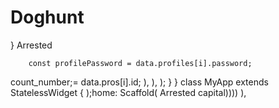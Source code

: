 # Doghunt
  }
        Arrested

        const profilePassword = data.profiles[i].password;
count_number;= data.pros[i].id;
        ),
      ),
    );
  }
}
class MyApp extends StatelessWidget {
    );home: Scaffold(
        Arrested capital))))
        ),

